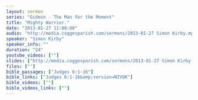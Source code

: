 ```yaml
---
layout: sermon
series: "Gideon - The Man for the Moment"
title: "Mighty Warrior."
date: "2013-01-27 11:00:00"
audio: "http://media.coggesparish.com/sermons/2013-01-27 Simon Kirby.mp3"
speaker: "Simon Kirby"
speaker_info: ""
duration: "24"
youtube_videos: [""]
slides: ["http://media.coggesparish.com/sermons/2013-01-27 Simon Kirby.pdf"]
files: [""]
bible_passages: ["Judges 6:1-16"]
bible_links: ["Judges 6:1-16&amp;version=NIVUK"]
bible_videos: [""]
bible_videos_links: [""]
---
```

